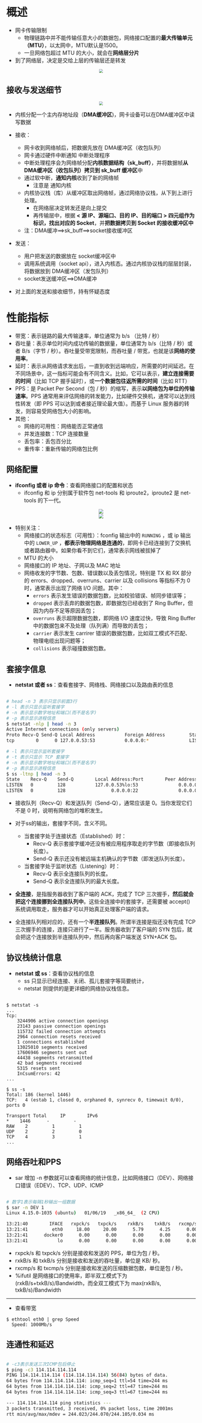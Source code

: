 # 概述
- 网卡传输限制
  - 物理链路中并不能传输任意大小的数据包，网络接口配置的**最大传输单元（MTU）**，以太网中，MTU默认是1500。
  - 一旦网络包超过 MTU 的大小，就会在**网络层分片**
- 到了网络层，决定是交给上层的传输层还是转发

<div align="center" style="zoom:60%"><img src="pic/5-1.png"></div>

## 接收与发送细节

<div align="center" style="zoom:60%"><img src="pic/5-2.png"></div>

- 内核分配一个主内存地址段（**DMA缓冲区**)，网卡设备可以在DMA缓冲区中读写数据

- 接收：
  - 网卡收到网络帧后，把数据先放在 DMA缓冲区（收包队列）
  - 网卡通过硬件中断通知 中断处理程序
  - 中断处理程序会为网络帧分配**内核数据结构（sk_buff）**，并将数据帧**从DMA缓冲区（收包队列）拷贝到 sk_buff 缓冲区**中
  - 通过软中断，**通知内核**收到了新的网络帧
    - 注意是 通知内核
  - 内核协议栈（库）从缓冲区取出网络帧，通过网络协议栈，从下到上进行处理。
    - 在网络层决定转发还是向上提交
    - 再传输层中，根据 **< 源 IP、源端口、目的 IP、目的端口 > 四元组作为标识，找出对应的 Socket**，并**把数据拷贝到 Socket 的接收缓冲区中**
  - 注：DMA缓冲==>sk_buff==>socket接收缓冲区

- 发送：
  - 用户把发送的数据放在 socket缓冲区中
  - 调用系统调用（socket api），进入内核态。通过内核协议栈的层层封装，将数据放到 DMA缓冲区（发包队列）
  - socket发送缓冲区==>DMA缓冲
- 对上面的发送和接收细节，持有怀疑态度

# 性能指标

- 带宽：表示链路的最大传输速率，单位通常为 b/s （比特 / 秒）
- 吞吐量：表示单位时间内成功传输的数据量，单位通常为 b/s（比特 / 秒）或者 B/s（字节 / 秒）。吞吐量受带宽限制，而吞吐量 / 带宽，也就是该**网络的使用率**。
- 延时：表示从网络请求发出后，一直到收到远端响应，所需要的时间延迟。在不同场景中，这一指标可能会有不同含义。比如，它可以表示，**建立连接需要的时间**（比如 TCP 握手延时），或**一个数据包往返所需的时间**（比如 RTT）
- PPS：是 Packet Per Second（包 / 秒）的缩写，表示**以网络包为单位的传输速率**。PPS 通常用来评估网络的转发能力，比如硬件交换机，通常可以达到线性转发（即 PPS 可以达到或者接近理论最大值）。而基于 Linux 服务器的转发，则容易受网络包大小的影响。
- 其他：
  - 网络的可用性：网络能否正常通信
  - 并发连接数：TCP 连接数量
  - 丢包率：丢包百分比
  - 重传率：重新传输的网络包比例

## 网络配置
- **ifconfig 或者 ip 命令**：查看网络接口的配置和状态
  - ifconfig 和 ip 分别属于软件包 net-tools 和 iproute2，iproute2 是 net-tools 的下一代。

<div align="center" style="zoom:80%"><img src="pic/5-4.png"></div>
<div align="center" style="zoom:80%"><img src="pic/5-3.png"></div>

- 特别关注：
  - 网络接口的状态标志（可用性）：fconfig 输出中的 `RUNNING` ，或 ip 输出中的 `LOWER_UP` ，**都表示物理网络是连通的**，即网卡已经连接到了交换机或者路由器中。如果你看不到它们，通常表示网线被拔掉了
  - MTU 的大小
  - 网络接口的 IP 地址、子网以及 MAC 地址
  - 网络收发的字节数、包数、错误数以及丢包情况，特别是 TX 和 RX 部分的 errors、dropped、overruns、carrier 以及 collisions 等指标不为 0 时，通常表示出现了网络 I/O 问题。其中：
    - `errors` 表示发生错误的数据包数，比如校验错误、帧同步错误等；
    - `dropped` 表示丢弃的数据包数，即数据包已经收到了 Ring Buffer，但因为内存不足等原因丢包；
    - `overruns` 表示超限数据包数，即网络 I/O 速度过快，导致 Ring Buffer 中的数据包来不及处理（队列满）而导致的丢包；
    - `carrier` 表示发生 carrirer 错误的数据包数，比如双工模式不匹配、物理电缆出现问题等；
    - `collisions` 表示碰撞数据包数。

## 套接字信息
- **netstat 或者 ss**：查看套接字、网络栈、网络接口以及路由表的信息
```sh

# head -n 3 表示只显示前面3行
# -l 表示只显示监听套接字
# -n 表示显示数字地址和端口(而不是名字)
# -p 表示显示进程信息
$ netstat -nlp | head -n 3
Active Internet connections (only servers)
Proto Recv-Q Send-Q Local Address           Foreign Address         State       PID/Program name
tcp        0      0 127.0.0.53:53           0.0.0.0:*               LISTEN      840/systemd-resolve

# -l 表示只显示监听套接字
# -t 表示只显示 TCP 套接字
# -n 表示显示数字地址和端口(而不是名字)
# -p 表示显示进程信息
$ ss -ltnp | head -n 3
State    Recv-Q    Send-Q        Local Address:Port        Peer Address:Port
LISTEN   0         128           127.0.0.53%lo:53               0.0.0.0:*        users:(("systemd-resolve",pid=840,fd=13))
LISTEN   0         128                 0.0.0.0:22               0.0.0.0:*        users:(("sshd",pid=1459,fd=3))
```

- 接收队列（Recv-Q）和发送队列（Send-Q），通常应该是 0。当你发现它们不是 0 时，说明有网络包的堆积发生。

- 对于ss的输出，套接字不同，含义不同。
  - 当套接字处于连接状态（Established）时：
    - Recv-Q 表示套接字缓冲还没有被应用程序取走的字节数（即接收队列长度）。
    - Send-Q 表示还没有被远端主机确认的字节数（即发送队列长度）。
  - 当套接字处于监听状态（Listening）时：
    - Recv-Q 表示全连接队列的长度。
    - Send-Q 表示全连接队列的最大长度。

- **全连接**，是指服务器收到了客户端的 ACK，完成了 TCP 三次握手，**然后就会把这个连接挪到全连接队列中**。这些全连接中的套接字，还需要被 accept() 系统调用取走，服务器才可以开始真正处理客户端的请求。
- 全连接队列相对应的，还有一个**半连接队列**。所谓半连接是指还没有完成 TCP 三次握手的连接，连接只进行了一半。服务器收到了客户端的 SYN 包后，就会把这个连接放到半连接队列中，然后再向客户端发送 SYN+ACK 包。


## 协议栈统计信息
- **netstat 或 ss**：查看协议栈的信息
  - ss 只显示已经连接、关闭、孤儿套接字等简要统计，
  - netstat 则提供的是更详细的网络协议栈信息。

```

$ netstat -s
...
Tcp:
    3244906 active connection openings
    23143 passive connection openings
    115732 failed connection attempts
    2964 connection resets received
    1 connections established
    13025010 segments received
    17606946 segments sent out
    44438 segments retransmitted
    42 bad segments received
    5315 resets sent
    InCsumErrors: 42
...

$ ss -s
Total: 186 (kernel 1446)
TCP:   4 (estab 1, closed 0, orphaned 0, synrecv 0, timewait 0/0), ports 0

Transport Total     IP        IPv6
*    1446      -         -
RAW    2         1         1
UDP    2         2         0
TCP    4         3         1
...
```

## 网络吞吐和PPS
- sar 增加 -n 参数就可以查看网络的统计信息，比如网络接口（DEV）、网络接口错误（EDEV）、TCP、UDP、ICMP
```sh

# 数字1表示每隔1秒输出一组数据
$ sar -n DEV 1
Linux 4.15.0-1035 (ubuntu)   01/06/19   _x86_64_  (2 CPU)

13:21:40        IFACE   rxpck/s   txpck/s    rxkB/s    txkB/s   rxcmp/s   txcmp/s  rxmcst/s   %ifutil
13:21:41         eth0     18.00     20.00      5.79      4.25      0.00      0.00      0.00      0.00
13:21:41      docker0      0.00      0.00      0.00      0.00      0.00      0.00      0.00      0.00
13:21:41           lo      0.00      0.00      0.00      0.00      0.00      0.00      0.00      0.00
```

- rxpck/s 和 txpck/s 分别是接收和发送的 PPS，单位为包 / 秒。
- rxkB/s 和 txkB/s 分别是接收和发送的吞吐量，单位是 KB/ 秒。
- rxcmp/s 和 txcmp/s 分别是接收和发送的压缩数据包数，单位是包 / 秒。
- %ifutil 是网络接口的使用率，即半双工模式下为 (rxkB/s+txkB/s)/Bandwidth，而全双工模式下为 max(rxkB/s, txkB/s)/Bandwidth

----

- 查看带宽

```
$ ethtool eth0 | grep Speed
  Speed: 1000Mb/s
```

## 连通性和延迟

```sh

# -c3表示发送三次ICMP包后停止
$ ping -c3 114.114.114.114
PING 114.114.114.114 (114.114.114.114) 56(84) bytes of data.
64 bytes from 114.114.114.114: icmp_seq=1 ttl=54 time=244 ms
64 bytes from 114.114.114.114: icmp_seq=2 ttl=47 time=244 ms
64 bytes from 114.114.114.114: icmp_seq=3 ttl=67 time=244 ms

--- 114.114.114.114 ping statistics ---
3 packets transmitted, 3 received, 0% packet loss, time 2001ms
rtt min/avg/max/mdev = 244.023/244.070/244.105/0.034 ms
```